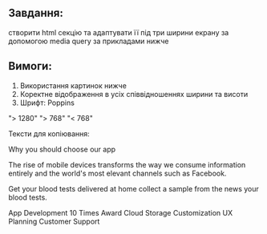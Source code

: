 ## Завдання:

створити html секцію та адаптувати її під три ширини екрану за допомогою media query за прикладами нижче

## Вимоги:

1. Використання картинок нижче
2. Коректне відображення в усіх співвідношеннях ширини та висоти
3. Шрифт: Poppins

"> 1280"
"> 768"
"< 768"

Тексти для копіювання:

Why you should choose our app

The rise of mobile devices transforms the way we consume information entirely and the world's most elevant channels such as Facebook.

Get your blood tests delivered at home collect a sample from the news your blood tests.

App Development
10 Times Award
Cloud Storage
Customization
UX Planning
Customer Support
